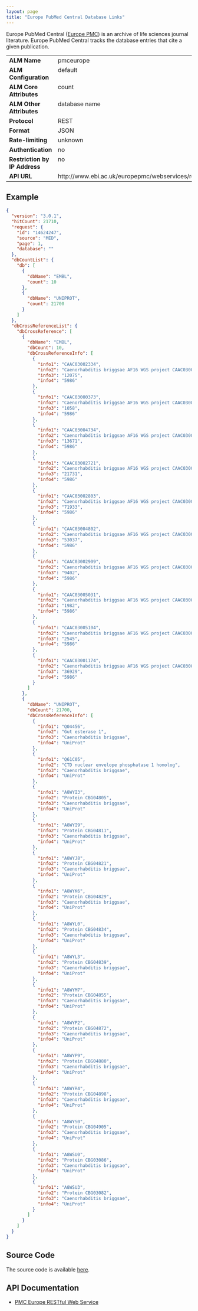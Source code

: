 ```yaml
---
layout: page
title: "Europe PubMed Central Database Links"
---
```


Europe PubMed Central ([Europe PMC](http://europepmc.org/)) is an archive of life sciences journal literature. Europe PubMed Central tracks the database entries that cite a given publication.

<table width=100% border="0" cellspacing="0" cellpadding="0">
<tbody>
<tr>
<td valign="top" width=20%><strong>ALM Name</strong></td>
<td valign="top" width=80%>pmceurope</td>
</tr>
<tr>
<td valign="top" width=20%><strong>ALM Configuration</strong></td>
<td valign="top" width=80%>default</td>
</tr>
<tr>
<td valign="top" width=20%><strong>ALM Core Attributes</strong></td>
<td valign="top" width=80%>count</td>
</tr>
<td valign="top" width=20%><strong>ALM Other Attributes</strong></td>
<td valign="top" width=80%>database name</td>
</tr>
<tr>
<td valign="top" width=30%><strong>Protocol</strong></td>
<td valign="top" width=70%>REST</td>
</tr>
<tr>
<td valign="top" width=30%><strong>Format</strong></td>
<td valign="top" width=70%>JSON</td>
</tr>
<tr>
<td valign="top" width=20%><strong>Rate-limiting</strong></td>
<td valign="top" width=80%>unknown</td>
</tr>
<tr>
<td valign="top" width=20%><strong>Authentication</strong></td>
<td valign="top" width=80%>no</td>
</tr>
<tr>
<td valign="top" width=20%><strong>Restriction by IP Address</strong></td>
<td valign="top" width=80%>no</td>
</tr>
<tr>
<td valign="top" width=20%><strong>API URL</strong></td>
<td valign="top" width=80%>http://www.ebi.ac.uk/europepmc/webservices/rest/MED/PMID/databaseLinks//1/json</td>
</tr>
</tbody>
</table>

## Example

```json
{
  "version": "3.0.1",
  "hitCount": 21710,
  "request": {
    "id": "14624247",
    "source": "MED",
    "page": 1,
    "database": ""
  },
  "dbCountList": {
    "db": [
      {
        "dbName": "EMBL",
        "count": 10
      },
      {
        "dbName": "UNIPROT",
        "count": 21700
      }
    ]
  },
  "dbCrossReferenceList": {
    "dbCrossReference": [
      {
        "dbName": "EMBL",
        "dbCount": 10,
        "dbCrossReferenceInfo": [
          {
            "info1": "CAAC03002334",
            "info2": "Caenorhabditis briggsae AF16 WGS project CAAC03000000 data, contig c006500825.Contig1",
            "info3": "12075",
            "info4": "5986"
          },
          {
            "info1": "CAAC03000373",
            "info2": "Caenorhabditis briggsae AF16 WGS project CAAC03000000 data, contig c005201237.Contig1",
            "info3": "1058",
            "info4": "5986"
          },
          {
            "info1": "CAAC03004734",
            "info2": "Caenorhabditis briggsae AF16 WGS project CAAC03000000 data, contig c009200843.Contig2",
            "info3": "13671",
            "info4": "5986"
          },
          {
            "info1": "CAAC03002721",
            "info2": "Caenorhabditis briggsae AF16 WGS project CAAC03000000 data, contig c012100886.Contig2",
            "info3": "21731",
            "info4": "5986"
          },
          {
            "info1": "CAAC03002803",
            "info2": "Caenorhabditis briggsae AF16 WGS project CAAC03000000 data, contig c014200791.Contig3",
            "info3": "71933",
            "info4": "5986"
          },
          {
            "info1": "CAAC03004802",
            "info2": "Caenorhabditis briggsae AF16 WGS project CAAC03000000 data, contig c011201737.Contig1",
            "info3": "53037",
            "info4": "5986"
          },
          {
            "info1": "CAAC03002909",
            "info2": "Caenorhabditis briggsae AF16 WGS project CAAC03000000 data, contig c001100957.Contig4",
            "info3": "9402",
            "info4": "5986"
          },
          {
            "info1": "CAAC03005031",
            "info2": "Caenorhabditis briggsae AF16 WGS project CAAC03000000 data, contig c011500956.Contig1",
            "info3": "1982",
            "info4": "5986"
          },
          {
            "info1": "CAAC03005104",
            "info2": "Caenorhabditis briggsae AF16 WGS project CAAC03000000 data, contig c006201238.Contig1",
            "info3": "2545",
            "info4": "5986"
          },
          {
            "info1": "CAAC03001174",
            "info2": "Caenorhabditis briggsae AF16 WGS project CAAC03000000 data, contig c004001611.Contig1",
            "info3": "36929",
            "info4": "5986"
          }
        ]
      },
      {
        "dbName": "UNIPROT",
        "dbCount": 21700,
        "dbCrossReferenceInfo": [
          {
            "info1": "Q04456",
            "info2": "Gut esterase 1",
            "info3": "Caenorhabditis briggsae",
            "info4": "UniProt"
          },
          {
            "info1": "Q61C05",
            "info2": "CTD nuclear envelope phosphatase 1 homolog",
            "info3": "Caenorhabditis briggsae",
            "info4": "UniProt"
          },
          {
            "info1": "A8WYI3",
            "info2": "Protein CBG04805",
            "info3": "Caenorhabditis briggsae",
            "info4": "UniProt"
          },
          {
            "info1": "A8WYI9",
            "info2": "Protein CBG04811",
            "info3": "Caenorhabditis briggsae",
            "info4": "UniProt"
          },
          {
            "info1": "A8WYJ8",
            "info2": "Protein CBG04821",
            "info3": "Caenorhabditis briggsae",
            "info4": "UniProt"
          },
          {
            "info1": "A8WYK6",
            "info2": "Protein CBG04829",
            "info3": "Caenorhabditis briggsae",
            "info4": "UniProt"
          },
          {
            "info1": "A8WYL0",
            "info2": "Protein CBG04834",
            "info3": "Caenorhabditis briggsae",
            "info4": "UniProt"
          },
          {
            "info1": "A8WYL3",
            "info2": "Protein CBG04839",
            "info3": "Caenorhabditis briggsae",
            "info4": "UniProt"
          },
          {
            "info1": "A8WYM7",
            "info2": "Protein CBG04855",
            "info3": "Caenorhabditis briggsae",
            "info4": "UniProt"
          },
          {
            "info1": "A8WYP2",
            "info2": "Protein CBG04872",
            "info3": "Caenorhabditis briggsae",
            "info4": "UniProt"
          },
          {
            "info1": "A8WYP9",
            "info2": "Protein CBG04880",
            "info3": "Caenorhabditis briggsae",
            "info4": "UniProt"
          },
          {
            "info1": "A8WYR4",
            "info2": "Protein CBG04898",
            "info3": "Caenorhabditis briggsae",
            "info4": "UniProt"
          },
          {
            "info1": "A8WYS0",
            "info2": "Protein CBG04905",
            "info3": "Caenorhabditis briggsae",
            "info4": "UniProt"
          },
          {
            "info1": "A8WSU0",
            "info2": "Protein CBG03086",
            "info3": "Caenorhabditis briggsae",
            "info4": "UniProt"
          },
          {
            "info1": "A8WSU3",
            "info2": "Protein CBG03082",
            "info3": "Caenorhabditis briggsae",
            "info4": "UniProt"
          }
        ]
      }
    ]
  }
}
```

## Source Code
The source code is available [here](https://github.com/articlemetrics/alm/blob/master/app/models/sources/pmc_europe_data.rb).

## API Documentation
* [PMC Europe RESTful Web Service](http://europepmc.org/RestfulWebService)
